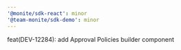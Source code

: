```yaml
---
'@monite/sdk-react': minor
'@team-monite/sdk-demo': minor
---
```


feat(DEV-12284): add Approval Policies builder component
